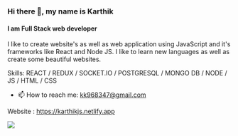 ### Hi there 👋, my name is Karthik
#### I am Full Stack web developer
I like to create website's as well as web application using JavaScript and it's frameworks like React and Node JS.
I like to learn new languages as well as create some beautiful websites.

Skills:   REACT / REDUX / SOCKET.IO / POSTGRESQL / MONGO DB / NODE / JS / HTML / CSS 

 

- 📫 How to reach me: kk968347@gmail.com 

Website : https://karthikjs.netlify.app
 
![](https://komarev.com/ghpvc/?username=your-github-username&color=dc143c)
<!--   

![GitHub stats](https://github-readme-stats.vercel.app/api?username=karthikq&show_icons=true)  

![Profile views](https://gpvc.arturio.dev/karthikq)  
 -->
